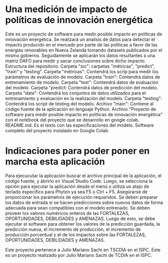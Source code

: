 # Una medición de impacto de políticas de innovación energética 
Este es un proyecto de software para medir posible impacto en políticas de innovación energética. 
Se realizará un analisis de datos para detectar el impacto producido en el mercado por parte de las políticas a favor de  las energías renovables en Nueva Zelanda tomando datasets publicados por el mismo gobierno. Seguidamente se aplicarán los datos resultantes a una matriz DAFO para medir y sacar conclusiones sobre dicho impacto.
Estructura del repositorio:
Carpeta "src": carpetas "métricas", "predict", "train" y "testing".
Carpeta "métricas": Contendrá los scrip para medir los parámetros de evaluación de modelo.
Carpeta "train": Contendrá datos de entrenamiento de modelo.
Carpeta "test": Contendrá datos de evaluación del modelo.
Carpeta "predict: Contendrá datos de predicción del modelo.
Carpeta "data": Contendrá los conjuntos de datos utilizados para el entrenamiento y evaluación en la realización del modelo.
Carpeta "testing": Contendrá los script de testing del modelo.
Archivo "main": Contiene al código fuente de la aplicación en lenguaje Python.
Archivo "Proyecto de software para medir posible impacto en políticas de innovación energética" con el notebook del proyecto que se desarrollo en google colab.
README.md: Es el texto con las especificaciones del modelo.
Software completo del proyecto instalado en Google Colab.
 # Indicaciones para poder poner en marcha esta aplicación
 Para ejecucutar la aplicación buscar el archivo principal de la aplicación, el código fuente, y ábrirlo en Visual Studio Code. Luego, se selecciona la opción para ejecutar la aplicación desde el menú o utiliza un atajo de teclado específico para Phyton ya sea F5 o Ctrl + F5. Asegúrarse de proporcionar los parámetros de ejecución requeridos. Se deben preparar los datos de entrada si se hacen predicciones sobre nuevos datos de forma adecuada para sean compatibles con el modelo entrenado. Se deben proveer los valores numéricos enteros de las FORTALEZAS, OPORTUNIDADES, DEBILIDADES y AMENAZAS. Luego de esto, se debe ejecutar el software para obtener los valores de la predicción guardada, la predicción nueva, el incremento de producción, el incremento de producción porcentual y el de los impactos sobre las FORTALEZAS, OPORTUNIDADES, DEBILIDADES y AMENAZAS.
 


Este proyecto pertenece a Julio Mariano Sachi en TSCDIA en el ISPC.
Este es un proyecto realizado por Julio Mariano Sachi de TCDIA en el ISPC.
